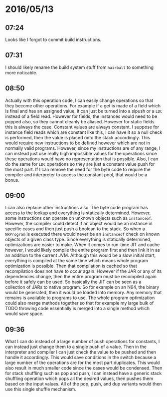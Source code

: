 # 2016/05/13

## 07:24

Looks like I forgot to commit build instructions.

## 07:31

I should likely rename the build system stuff from `hairball` to something
more noticable.

## 08:50

Actually with this operation code, I can easily change operations so that they
become other operations. For example if a get is made of a field which is
final and has an assigned value, it can just be turned into a sipush or a `LDC`
instead of a field read. However for fields, the instances would need to be
popped also, so they cannot cleanly be aliased. However for static fields this
is always the case. Constant values are always constant. I suppose for
instance field reads which are constant like this, I can have it so a null
check is performed, then the value is placed onto the stack accordingly. This
would require new instructions to be defined however which are not in normally
valid programs. However, since my instructions are of any range, I can instead
just use really high impossible values for the operations since these
operations would have no representation that is possible. Also, I can do the
same for `LDC` operations so they are just a constant value push for the
most part. If I can remove the need for the byte code to require the compiler
and interpreter to access the constant pool, that would be a bonus.

## 09:00

I can also replace other instructions also. The byte code program has access
to the lookup and everything is statically determined. However, some
instructions can operate on unknown objects such as `instanceof`. However,
the compiler could detect if an object would be an instance in specific cases
and then just push a boolean to the stack. So when a `NRProgram` is executed
there would never be an `instanceof` check on known objects of a given class
type. Since everything is statically determined, optimizations are easier to
make. When it comes to run-time JIT and cache however, I would likely compile
the entire program first and then link it in as an addition to the current JVM.
Although this would be a slow initial start, everything is compiled at the same
time which means whole program optimization is possible. Then that compilation
is cached so that recompilation does not have to occur again. However if the
JAR or any of its dependencies change, then the entire program must be
recompiled again before it safely can be used. So basically the JIT can be seen
as a collection of JARs to native program. So for example on an N64, the
binary would be generated, then it would be loaded into memory. Any memory that
remains is available to programs to use. The whole program optimization could
also merge methods together so that for example my large bulk of TODO throwing
code essentially is merged into a single method which would save space.

## 09:36

What I can do instead of a large number of push operations for constants, I can
instead just change them to a single push of a value. Then in the interpreter
and compiler I can just check the value to be pushed and then handle it
accordingly. This would save conditions in the switch because a large number of
the operations are for the most part duplicates. This would also result in
much smaller code since the cases would be condensed. Then for stack shuffling
such as pop and push, I can instead have a generic stack shuffling operation
which pops all the desired values, then pushes them based on the input values.
All of the pop, push, and dup variants would then use this single shuffle
mechanism.

